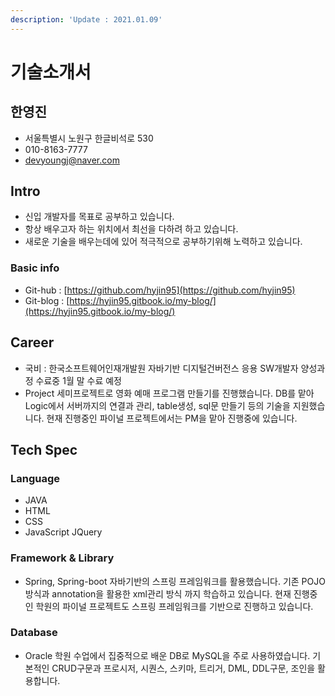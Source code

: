 ```yaml
---
description: 'Update : 2021.01.09'
---
```


# 기술소개서

## 한영진

* 서울특별시 노원구 한글비석로 530
* 010-8163-7777
* devyoungj@naver.com

## Intro

* 신입 개발자를 목표로 공부하고 있습니다.
* 항상 배우고자 하는 위치에서 최선을 다하려 하고 있습니다.
* 새로운 기술을 배우는데에 있어 적극적으로 공부하기위해 노력하고 있습니다.

### Basic info

* Git-hub : [https://github.com/hyjin95](https://github.com/hyjin95)
* Git-blog : [https://hyjin95.gitbook.io/my-blog/](https://hyjin95.gitbook.io/my-blog/)

## Career

* 국비 : 한국소프트웨어인재개발원 자바기반 디지털건버전스 응용 SW개발자 양성과정 수료중 1월 말 수료 예정
* Project 세미프로젝트로 영화 예매 프로그램 만들기를 진행했습니다. DB를 맡아 Logic에서 서버까지의 연결과 관리, table생성, sql문 만들기 등의 기술을 지원했습니다. 현재 진행중인 파이널 프로젝트에서는 PM을 맡아 진행중에 있습니다.

## Tech Spec

### Language

* JAVA
* HTML
* CSS
* JavaScript JQuery

### Framework & Library

* Spring, Spring-boot 자바기반의 스프링 프레임워크를 활용했습니다. 기존 POJO방식과 annotation을 활용한 xml관리 방식 까지 학습하고 있습니다. 현재 진행중인 학원의 파이널 프로젝트도 스프링 프레임워크를 기반으로 진행하고 있습니다.

### Database

* Oracle  학원 수업에서 집중적으로 배운 DB로 MySQL을 주로 사용하였습니다.  기본적인 CRUD구문과 프로시저, 시퀀스, 스키마, 트리거, DML, DDL구문, 조인을 활용합니다.

